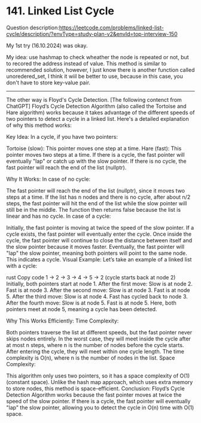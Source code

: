 # 141. Linked List Cycle

Question description:https://leetcode.com/problems/linked-list-cycle/description/?envType=study-plan-v2&envId=top-interview-150

My 1st try (16.10.2024) was okay.

My idea: use hashmap to check wheather the node is repeated or not, but to recored the address instead of value.
This method is similar to recommended solution, however, I just know there is another function called unoredered_set, I think it wiil be better to use, because in this case, you don't have to store key-value pair.

----------

The other way is Floyd's Cycle Detection.
[The following contenct from ChatGPT]
Floyd’s Cycle Detection Algorithm (also called the Tortoise and Hare algorithm) works because it takes advantage of the different speeds of two pointers to detect a cycle in a linked list. Here's a detailed explanation of why this method works:

Key Idea:
In a cycle, if you have two pointers:

Tortoise (slow): This pointer moves one step at a time.
Hare (fast): This pointer moves two steps at a time.
If there is a cycle, the fast pointer will eventually "lap" or catch up with the slow pointer. If there is no cycle, the fast pointer will reach the end of the list (nullptr).

Why It Works:
In case of no cycle:

The fast pointer will reach the end of the list (nullptr), since it moves two steps at a time.
If the list has n nodes and there is no cycle, after about n/2 steps, the fast pointer will hit the end of the list while the slow pointer will still be in the middle. The function then returns false because the list is linear and has no cycle.
In case of a cycle:

Initially, the fast pointer is moving at twice the speed of the slow pointer.
If a cycle exists, the fast pointer will eventually enter the cycle.
Once inside the cycle, the fast pointer will continue to close the distance between itself and the slow pointer because it moves faster.
Eventually, the fast pointer will "lap" the slow pointer, meaning both pointers will point to the same node. This indicates a cycle.
Visual Example:
Let’s take an example of a linked list with a cycle:

rust
Copy code
1 -> 2 -> 3 -> 4 -> 5 -> 2 (cycle starts back at node 2)
Initially, both pointers start at node 1.
After the first move:
Slow is at node 2.
Fast is at node 3.
After the second move:
Slow is at node 3.
Fast is at node 5.
After the third move:
Slow is at node 4.
Fast has cycled back to node 3.
After the fourth move:
Slow is at node 5.
Fast is at node 5.
Here, both pointers meet at node 5, meaning a cycle has been detected.

Why This Works Efficiently:
Time Complexity:

Both pointers traverse the list at different speeds, but the fast pointer never skips nodes entirely.
In the worst case, they will meet inside the cycle after at most n steps, where n is the number of nodes before the cycle starts. After entering the cycle, they will meet within one cycle length.
The time complexity is O(n), where n is the number of nodes in the list.
Space Complexity:

This algorithm only uses two pointers, so it has a space complexity of O(1) (constant space). Unlike the hash map approach, which uses extra memory to store nodes, this method is space-efficient.
Conclusion:
Floyd’s Cycle Detection Algorithm works because the fast pointer moves at twice the speed of the slow pointer. If there is a cycle, the fast pointer will eventually "lap" the slow pointer, allowing you to detect the cycle in O(n) time with O(1) space.